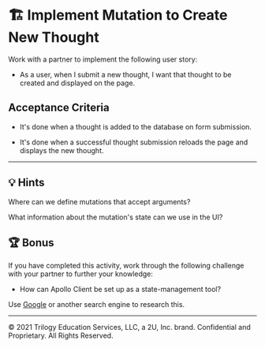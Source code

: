# 🏗️ Implement Mutation to Create New Thought

Work with a partner to implement the following user story:

- As a user, when I submit a new thought, I want that thought to be created and displayed on the page.

## Acceptance Criteria

- It's done when a thought is added to the database on form submission.

- It's done when a successful thought submission reloads the page and displays the new thought.

---

## 💡 Hints

Where can we define mutations that accept arguments?

What information about the mutation's state can we use in the UI?

## 🏆 Bonus

If you have completed this activity, work through the following challenge with your partner to further your knowledge:

- How can Apollo Client be set up as a state-management tool?

Use [Google](https://www.google.com) or another search engine to research this.

---

© 2021 Trilogy Education Services, LLC, a 2U, Inc. brand. Confidential and Proprietary. All Rights Reserved.
